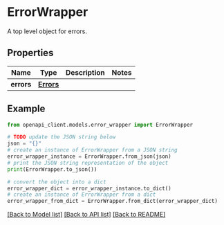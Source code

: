 # ErrorWrapper

A top level object for errors.

## Properties

Name | Type | Description | Notes
------------ | ------------- | ------------- | -------------
**errors** | [**Errors**](Errors.md) |  | 

## Example

```python
from openapi_client.models.error_wrapper import ErrorWrapper

# TODO update the JSON string below
json = "{}"
# create an instance of ErrorWrapper from a JSON string
error_wrapper_instance = ErrorWrapper.from_json(json)
# print the JSON string representation of the object
print(ErrorWrapper.to_json())

# convert the object into a dict
error_wrapper_dict = error_wrapper_instance.to_dict()
# create an instance of ErrorWrapper from a dict
error_wrapper_from_dict = ErrorWrapper.from_dict(error_wrapper_dict)
```
[[Back to Model list]](../README.md#documentation-for-models) [[Back to API list]](../README.md#documentation-for-api-endpoints) [[Back to README]](../README.md)


